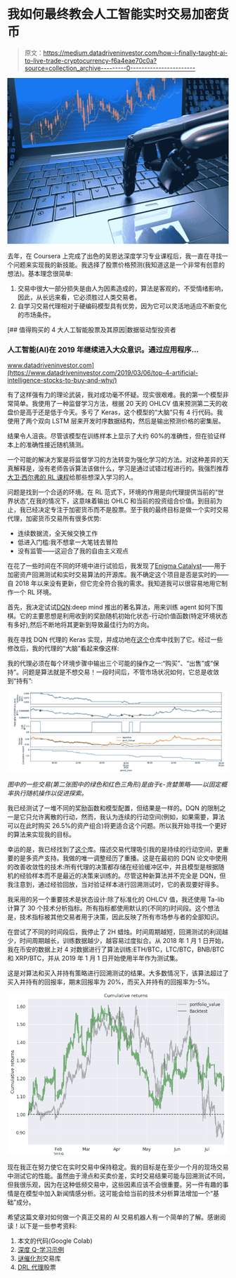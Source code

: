 # 我如何最终教会人工智能实时交易加密货币

> 原文：<https://medium.datadriveninvestor.com/how-i-finally-taught-ai-to-live-trade-cryptocurrency-f6a4eae70c0a?source=collection_archive---------0----------------------->

![](img/04bdbf122a9b51791d6f6db098acf8a9.png)

去年，在 Coursera 上完成了出色的吴恩达深度学习专业课程后，我一直在寻找一个问题来实现我的新技能。我选择了股票价格预测(我知道这是一个非常有创意的想法)。基本理念很简单:

1.  交易中很大一部分损失是由人为因素造成的，算法是客观的，不受情绪影响，因此，从长远来看，它必须胜过人类交易者。
2.  自学习交易代理相对于硬编码模型具有优势，因为它可以灵活地适应不断变化的市场条件。

[](https://www.datadriveninvestor.com/2019/03/06/top-4-artificial-intelligence-stocks-to-buy-and-why/) [## 值得购买的 4 大人工智能股票及其原因|数据驱动型投资者

### 人工智能(AI)在 2019 年继续进入大众意识。通过应用程序…

www.datadriveninvestor.com](https://www.datadriveninvestor.com/2019/03/06/top-4-artificial-intelligence-stocks-to-buy-and-why/) 

有了这样强有力的理论武装，我对成功毫不怀疑。现实很艰难。我的第一个模型非常简单。我使用了一种监督学习方法，根据 20 天的 OHLCV 值来预测第二天的收盘价是高于还是低于今天。多亏了 Keras，这个模型的“大脑”只有 4 行代码。我使用了两个双向 LSTM 层来开发时序数据结构，然后是输出预测价格的密集层。

结果令人沮丧。尽管该模型在训练样本上显示了大约 60%的准确性，但在验证样本上的准确性接近随机猜测。

一个可能的解决方案是将监督学习的方法转变为强化学习的方法。对这种差异的天真解释是，没有老师告诉算法该做什么，学习是通过试错过程进行的。我强烈推荐[大卫·西尔弗的 RL 课程](https://www.youtube.com/watch?v=2pWv7GOvuf0&list=PLqYmG7hTraZDM-OYHWgPebj2MfCFzFObQ)给那些想深入学习的人。

问题是找到一个合适的环境。在 RL 范式下，环境的作用是向代理提供当前的“世界状态”,在我的情况下，这意味着输出 OHLC 和当前的投资组合价值。到目前为止，我已经决定专注于加密货币而不是股票。至于我的最终目标是做一个实时交易代理，加密货币交易所有很多优势:

*   连续数据流，全天候交换工作
*   低进入门槛:我不想拿一大笔钱去冒险
*   没有监管——这迎合了我的自由主义观点

在花了一些时间在不同的环境中进行试验后，我发现了[Enigma Catalyst](https://enigma.co/catalyst/)——用于加密资产回溯测试和实时交易算法的开源库。我不确定这个项目是否是实时的——自 2018 年以来没有更新，但它完全符合我的需求。我知道我可以很容易地用它制作一个 RL 环境。

首先，我决定试试[DQN](https://deepmind.com/research/dqn/):deep mind 推出的著名算法，用来训练 agent 如何下围棋。它的主要思想是利用收到的奖励随机初始化状态-行动价值函数(特定环境状态有多好),然后不断地将其更新到导致最佳行为的方向。

我在寻找 DQN 代理的 Keras 实现，并成功地在[这个](https://github.com/keon/deep-q-learning)仓库中找到了它。经过一些修改后，我的代理的“大脑”看起来像这样:

我的代理必须在每个环境步骤中输出三个可能的操作之一:“购买”、“出售”或“保持”。问题是算法就是不想交易！一段时间后，不管市场状况如何，它总是收敛到“持有”:

![](img/2b382b1a9bd8969123cacebba94a27fb.png)

*图中的一些交易(第二张图中的绿色和红色三角形)是由于ε-贪婪策略——以固定概率执行随机操作以促进探索。*

我已经测试了一堆不同的奖励函数和模型配置，但结果是一样的。DQN 的限制之一是它只允许离散的行动，然而，我认为连续的行动空间(例如，如果需要，算法可以在此时购买 26.5%的资产组合)将更适合这个问题。所以我开始寻找一个更好的算法来实现我的目标。

幸运的是，我已经找到了[这个](https://github.com/nwihardjo/RL-Trading-Agent)库。描述交易代理吸引我的是持续的行动空间，更重要的是多资产支持。我做的唯一调整经历了重播。这是在最初的 DQN 论文中使用的改善收敛性的技术:所有代理的决策都存储在经验缓冲区中，并且模型是根据随机的经验样本而不是最近的决策来训练的。尽管这种新算法并不完全是 DQN，但我注意到，通过经验回放，当对验证样本进行回溯测试时，它的表现要好得多。

我采用的另一个重要技术是状态设计:除了标准化的 OHLCV 值，我还使用 Ta-lib 计算了 30 个技术分析指标。所有指标都使用默认的(不同的)时间段。这个想法是，技术指标被其他交易者用于决策，因此反映了所有市场参与者的全部知识。

在尝试了不同的时间段后，我停止了 2H 蜡烛。时间周期越短，回溯测试的利润越少，时间周期越长，训练数据越少，越容易过度拟合。从 2018 年 1 月 1 日开始，我在币安的数据上对 4 对数据进行了算法训练:ETH/BTC，LTC/BTC，BNB/BTC 和 XRP/BTC，并从 2019 年 1 月 1 日开始使用半年作为测试集。

这是对算法和买入并持有策略进行回溯测试的结果。大多数情况下，该算法超过了买入并持有的回报率，期末回报率为 20%，而买入并持有的回报率为-5%。

![](img/806b9ab3b155aca4aa56a8fb97f1c3f0.png)

现在我正在努力使它在实时交易中保持稳定。我的目标是在至少一个月的现场交易中测试它的性能。虽然由于滑点和买卖价差，实时交易结果可能与回溯测试不同，但我很乐观，因为在这种低频交易中，这些因素应该不会很重要。另一件有趣的事情是在模型中加入新闻情感分析。这可能会给当前的技术分析算法增加一个“基础”成分。

希望这篇文章对如何做一个真正交易的 AI 交易机器人有一个简单的了解。感谢阅读！以下是一些参考资料:

1.  本文的代码(Google Colab)
2.  [深度 Q-学习示例](https://github.com/keon/deep-q-learning)
3.  [谜催化剂](https://enigma.co/catalyst/)交易库
4.  [DRL 代理](https://github.com/nwihardjo/RL-Trading-Agent)股票